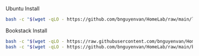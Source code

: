 Ubuntu Install

```bash
bash -c "$(wget -qLO - https://github.com/bnguyenvan/HomeLab/raw/main/lxc/ubuntu.sh)"
```

Bookstack Install

```bash
bash -c "$(wget -qLO - https://raw.githubusercontent.com/bnguyenvan/HomeLab/main/bookstack/bookstack.sh)"
bash -c "$(wget -qLO - https://github.com/bnguyenvan/HomeLab/raw/main/bookstack/bookstack.sh)"
```
